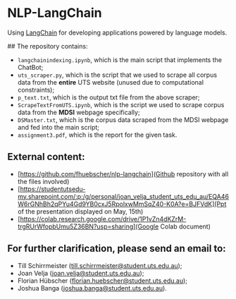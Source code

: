 # NLP-LangChain
Using [LangChain](https://github.com/hwchase17/langchain/) for developing applications powered by language models.

## The repository contains:
  - `langchainindexing.ipynb`, which is the main script that implements the ChatBot;
  - `uts_scraper.py`, which is the script that we used to scrape all corpus data from the **entire** UTS website (unused due to computational constraints);
  - `p_text.txt`, which is the output txt file from the above scraper;
  - `ScrapeTextFromUTS.ipynb`, which is the script we used to scrape corpus data from the **MDSI** webpage specifically;
  - `DSMaster.txt`, which is the corpus data scraped from the MDSI webpage and fed into the main script;
  - `assignment3.pdf`, which is the report for the given task.

## External content:
- [https://github.com/fhuebscher/nlp-langchain](Github repository with all the files involved)
- [https://studentutsedu-my.sharepoint.com/:p:/g/personal/joan_velja_student_uts_edu_au/EQA46W6rGNhBh2qPYu4Gd9YB0cxJ5RpolxwMmSqZ40-K0A?e=BJFVdK](Ppt of the presentation displayed on May, 15th)
- [https://colab.research.google.com/drive/1P1vZn4dKZrM-trgRUrWfopbUmu5Z36BN?usp=sharing](Google Colab document)

## For further clarification, please send an email to:
  - Till Schirrmeister (till.schirrmeister@student.uts.edu.au);
  - Joan Velja (joan.velja@student.uts.edu.au);
  - Florian Hübscher (florian.huebscher@student.uts.edu.au);
  - Joshua Banga (joshua.banga@student.uts.edu.au).
